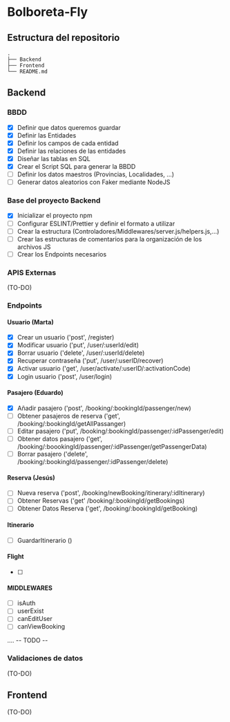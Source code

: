 # Bolboreta-Fly

## Estructura del repositorio

    .
    ├── Backend
    ├── Frontend
    └── README.md

## Backend

### BBDD

- [x] Definir que datos queremos guardar
- [x] Definir las Entidades
- [x] Definir los campos de cada entidad
- [x] Definir las relaciones de las entidades
- [x] Diseñar las tablas en SQL
- [x] Crear el Script SQL para generar la BBDD
- [ ] Definir los datos maestros (Provincias, Localidades, ...)
- [ ] Generar datos aleatorios con Faker mediante NodeJS

### Base del proyecto Backend

- [x] Inicializar el proyecto npm
- [ ] Configurar ESLINT/Prettier y definir el formato a utilizar
- [ ] Crear la estructura (Controladores/Middlewares/server.js/helpers.js,...)
- [ ] Crear las estructuras de comentarios para la organización de los archivos JS
- [ ] Crear los Endpoints necesarios

### APIS Externas

(TO-DO)

### Endpoints

#### Usuario (Marta)

- [x] Crear un usuario ('post', /register)
- [x] Modificar usuario ('put', /user/:userId/edit)
- [x] Borrar usuario ('delete', /user/:userId/delete)
- [x] Recuperar contraseña ('put', /user/:userID/recover)
- [x] Activar usuario ('get', /user/activate/:userID/:activationCode)
- [x] Login usuario ('post', /user/login)

#### Pasajero (Eduardo)

- [x] Añadir pasajero ('post', /booking/:bookingId/passenger/new)
- [ ] Obtener pasajeros de reserva ('get', /booking/:bookingId/getAllPassanger)
- [ ] Editar pasajero ('put', /booking/:bookingId/passenger/:idPassenger/edit)
- [ ] Obtener datos pasajero ('get', /booking/:boookingId/passenger/:idPassenger/getPassengerData)
- [ ] Borrar pasajero ('delete', /booking/:bookingId/passenger/:idPassenger/delete)

#### Reserva (Jesús)

- [ ] Nueva reserva ('post', /booking/newBooking/itinerary/:idItinerary)
- [ ] Obtener Reservas ('get' /booking/:bookingId/getBookings)
- [ ] Obtener Datos Reserva ('get', /booking/:bookingId/getBooking)

#### Itinerario

- [ ] GuardarItinerario ()

#### Flight

- [ ]

#### MIDDLEWARES

- [ ] isAuth
- [ ] userExist
- [ ] canEditUser
- [ ] canViewBooking

....
-- TODO --

### Validaciones de datos

(TO-DO)

## Frontend

(TO-DO)
